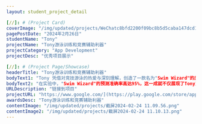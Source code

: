 ```yaml
---
layout: student_project_detail

[//]: # (Project Card)
coverImage: "/img/updated/projects/WeChatc8bfd2200f09bc8b5d5caba147dcd16d.jpg"
pagePostDate: "2024年2月26日"
studentName: "Tony"
projectName: "Tony游泳训练和竞赛辅助利器"
projectCategory: "App Development"
projectDesc: "优秀项目展示"

[//]: # (Project Page/Showcase)
headerTitle: "Tony游泳训练和竞赛辅助利器"
bodyText1: "Tony 凭借对竞技游泳的热爱与深刻理解，创造了一款名为"Swim Wizard"的应用，旨在通过机器学习和大数据分析优化游泳训练和竞赛表现。将自己的爱好变成创业，让所有游泳爱好者变得专业！"
bodyText2: "在实验中，"Swim Wizard"的预测准确率高达95%，这一成就不仅展现了Tony对技术的精通，更为运动数据分析领域注入了新的活力。"
URLDescription: "链接到项目"
projectURL: "https://www.google.com/](https://play.google.com/store/apps/details?id=com.codingminds.swimwizard"
awardsDesc: "Tony游泳训练和竞赛辅助利器"
contentImage: "/img/updated/projects/截屏2024-02-24 11.09.56.png"
contentImage2: "/img/updated/projects/截屏2024-02-24 11.10.13.png"
---
```

